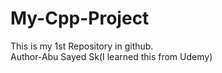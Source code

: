 # My-Cpp-Project
This is my 1st Repository in github.
<br>
Author-Abu Sayed Sk(I learned this from Udemy)
